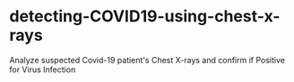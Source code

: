 # detecting-COVID19-using-chest-x-rays
Analyze suspected Covid-19 patient's Chest X-rays and confirm if Positive for Virus Infection
